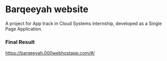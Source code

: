 #  Barqeeyah website

A project for App track in Cloud Systems internship, developed as a Single Page Application. 


###  Final Result
https://barqeeyah.000webhostapp.com/#/
